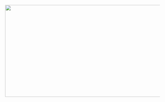 <p align = "center"><img src = "https://img.freepik.com/free-psd/futuristic-glowing-padlock-digital-security-strong-protection-safe-online_191095-90370.jpg?t=st=1746403507~exp=1746407107~hmac=cc4d6611006e1a7d6133e7cb5a66847f031d2017735691bb213721836288c295&w=740" width = "1000" height = "300" alt=""></p>


<!--
**CheriannePeterson/CheriannePeterson** is a ✨ _special_ ✨ repository because its `README.md` (this file) appears on your GitHub profile.

Here are some ideas to get you started:

- 🔭 I’m currently working on ...
- 🌱 I’m currently learning ...
- 👯 I’m looking to collaborate on ...
- 🤔 I’m looking for help with ...
- 💬 Ask me about ...
- 📫 How to reach me: ...
- 😄 Pronouns: ...
- ⚡ Fun fact: ...
-->
